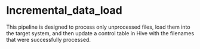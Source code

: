 # Incremental_data_load
This pipeline is designed to process only unprocessed files, load them into the target system, and then update a control table in Hive with the filenames that were successfully processed.
